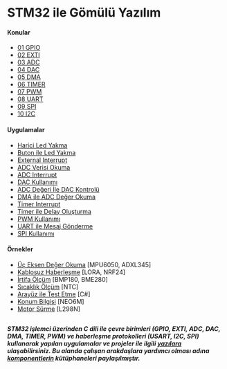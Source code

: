 # STM32 ile Gömülü Yazılım

#### Konular
  - [01 GPIO](/Konular/01%20GPIO.pdf)
  - [02 EXTI](/Konular/02%20EXTI.pdf)
  - [03 ADC](/Konular/03%20ADC.pdf)
  - [04 DAC](/Konular/04%20DAC.pdf)
  - [05 DMA](/Konular/05%20DMA.pdf)
  - [06 TIMER](/Konular/06%20TIMER.pdf)
  - [07 PWM](/Konular/07%20PWM.pdf)
  - [08 UART](/Konular/08%20UART.pdf)
  - [09 SPI](/Konular/09%20SPI.pdf)
  - [10 I2C](/Konular/10%20I2C.pdf)

#### Uygulamalar
  - [Harici Led Yakma](/Uygulamalar/Harici%20Led%20Yakma) 
  - [Buton ile Led Yakma](/Uygulamalar/Buton%20ile%20Led%20Yakma) 
  - [External Interrupt](/Uygulamalar/External%20Interrupt) 
  - [ADC Verisi Okuma](/Uygulamalar/ADC%20Verisi%20Okuma) 
  - [ADC Interrupt](/Uygulamalar/ADC%20Interrupt) 
  - [DAC Kullanımı](/Uygulamalar/DAC%20Kullanimi) 
  - [ADC Değeri İle DAC Kontrolü](/Uygulamalar/ADC%20Degeri%20%C4%B0le%20DAC%20Kontrolu)
  - [DMA ile ADC Değer Okuma](/Uygulamalar/DMA%20ile%20ADC%20Deger%20Okuma) 
  - [Timer Interrupt](/Uygulamalar/Timer%20Interrupt) 
  - [Timer ile Delay Oluşturma](/Uygulamalar/Timer%20ile%20Delay%20Olusturma)
  - [PWM Kullanımı](/Uygulamalar/PWM%20Kullanimi)
  - [UART ile Mesaj Gönderme](/Uygulamalar/UART%20ile%20Mesaj%20Gonderme) 
  - [SPI Kullanımı](/Uygulamalar/SPI%20Kullanimi) 
  
#### Örnekler
  - [Üç Eksen Değer Okuma](/Ornekler/Uc%20Eksen%20Deger%20Okuma) [MPU6050, ADXL345]
  - [Kablosuz Haberleşme](/Ornekler/Kablosuz%20Haberlesme) [LORA, NRF24]
  - [İrtifa Ölçüm](/Ornekler/Irtifa%20Olcum) [BMP180, BME280]
  - [Sıcaklık Ölçüm](/Ornekler/Sicaklik%20Olcum) [NTC]
  - [Arayüz ile Test Etme](/Ornekler/Arayuz%20ile%20Test%20Etme) [C#]
  - [Konum Bilgisi](/Ornekler/Konum%20Bilgisi) [NEO6M]
  - [Motor Sürme](/Ornekler/Motor%20Surme) [L298N]

##
***STM32 işlemci üzerinden C dili ile çevre birimleri (GPIO, EXTI, ADC, DAC, DMA, TIMER, PWM) ve haberleşme protokolleri (USART, I2C, SPI) kullanarak yapılan uygulamalar ve projeler ile ilgili [yazılara](https://github.com/cengizhantopcu53/stm32_ile_gomulu_yazilim/blob/main/stm32_ile_gomulu_yazilim.pdf) ulaşabilirsiniz. Bu alanda çalışan arakdaşlara yardımcı olması adına [komponentlerin](https://github.com/atalayroket/atalay_gomuluyazilim) kütüphaneleri paylaşılmıştır.***
##

